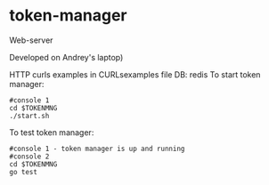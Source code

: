 # token-manager
Web-server

Developed on Andrey's laptop)

HTTP curls examples in CURLsexamples file
DB: redis
To start token manager:
```
#console 1
cd $TOKENMNG
./start.sh 
```
To test  token manager:
```
#console 1 - token manager is up and running
#console 2
cd $TOKENMNG
go test
```


